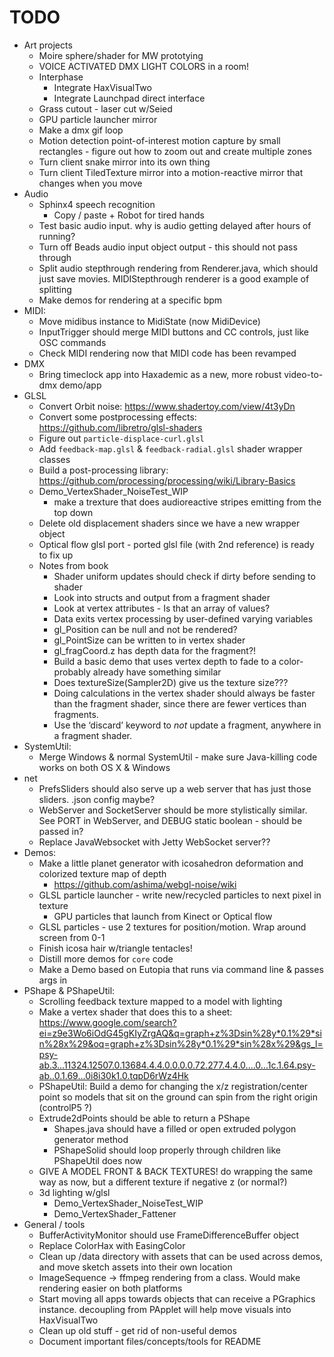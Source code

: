 # TODO

* Art projects
  * Moire sphere/shader for MW prototying
  * VOICE ACTIVATED DMX LIGHT COLORS in a room!
  * Interphase
    * Integrate HaxVisualTwo
    * Integrate Launchpad direct interface
  * Grass cutout - laser cut w/Seied
  * GPU particle launcher mirror
  * Make a dmx gif loop
  * Motion detection point-of-interest motion capture by small rectangles - figure out how to zoom out and create multiple zones
  * Turn client snake mirror into its own thing
  * Turn client TiledTexture mirror into a motion-reactive mirror that changes when you move
* Audio
  * Sphinx4 speech recognition
    * Copy / paste + Robot for tired hands
  * Test basic audio input. why is audio getting delayed after hours of running?
  * Turn off Beads audio input object output - this should not pass through
  * Split audio stepthrough rendering from Renderer.java, which should just save movies. MIDIStepthrough renderer is a good example of splitting
  * Make demos for rendering at a specific bpm
* MIDI:
  * Move midibus instance to MidiState (now MidiDevice)
  * InputTrigger should merge MIDI buttons and CC controls, just like OSC commands
  * Check MIDI rendering now that MIDI code has been revamped
* DMX
  * Bring timeclock app into Haxademic as a new, more robust video-to-dmx demo/app
* GLSL
  * Convert Orbit noise: https://www.shadertoy.com/view/4t3yDn
  * Convert some postprocessing effects: https://github.com/libretro/glsl-shaders
  * Figure out `particle-displace-curl.glsl`
  * Add `feedback-map.glsl` & `feedback-radial.glsl` shader wrapper classes
  * Build a post-processing library: https://github.com/processing/processing/wiki/Library-Basics
  * Demo_VertexShader_NoiseTest_WIP
    * make a trexture that does audioreactive stripes emitting from the top down
  * Delete old displacement shaders since we have a new wrapper object
  * Optical flow glsl port - ported glsl file (with 2nd reference) is ready to fix up
  * Notes from book
    * Shader uniform updates should check if dirty before sending to shader
    * Look into structs and output from a fragment shader
    * Look at vertex attributes - Is that an array of values?
    * Data exits vertex processing by user-defined varying variables
    * gl_Position can be null and not be rendered?
    * gl_PointSize can be written to in vertex shader
    * gl_fragCoord.z has depth data for the fragment?!
    * Build a basic demo that uses vertex depth to fade to a color- probably already have something similar
    * Does textureSize(Sampler2D) give us the texture size???
    * Doing calculations in the vertex shader should always be faster than the fragment shader, since there are fewer vertices than fragments.
    * Use the ‘discard’ keyword to *not* update a fragment, anywhere in a fragment shader.
* SystemUtil:
  * Merge Windows & normal SystemUtil - make sure Java-killing code works on both OS X & Windows
* net
  * PrefsSliders should also serve up a web server that has just those sliders. .json config maybe?
  * WebServer and SocketServer should be more stylistically similar. See PORT in WebServer, and DEBUG static boolean - should be passed in?
  * Replace JavaWebsocket with Jetty WebSocket server??
* Demos:
  * Make a little planet generator with icosahedron deformation and colorized texture map of depth
    * https://github.com/ashima/webgl-noise/wiki
  * GLSL particle launcher - write new/recycled particles to next pixel in texture
    * GPU particles that launch from Kinect or Optical flow
  * GLSL particles - use 2 textures for position/motion. Wrap around screen from 0-1
  * Finish icosa hair w/triangle tentacles!
  * Distill more demos for `core` code
  * Make a Demo based on Eutopia that runs via command line & passes args in
* PShape & PShapeUtil:
  * Scrolling feedback texture mapped to a model with lighting
  * Make a vertex shader that does this to a sheet: https://www.google.com/search?ei=z9e3Wo6iOdG45gKIyZrgAQ&q=graph+z%3Dsin%28y*0.1%29*sin%28x%29&oq=graph+z%3Dsin%28y*0.1%29*sin%28x%29&gs_l=psy-ab.3...11324.12507.0.13684.4.4.0.0.0.0.72.277.4.4.0....0...1c.1.64.psy-ab..0.1.69...0i8i30k1.0.tqpD6rWz4Hk
  * PShapeUtil: Build a demo for changing the x/z registration/center point so models that sit on the ground can spin from the right origin (controlP5 ?)
  * Extrude2dPoints should be able to return a PShape
    * Shapes.java should have a filled or open extruded polygon generator method
	* PShapeSolid should loop properly through children like PShapeUtil does now
  * GIVE A MODEL FRONT & BACK TEXTURES! do wrapping the same way as now, but a different texture if negative z (or normal?)
  * 3d lighting w/glsl
    * Demo_VertexShader_NoiseTest_WIP
    * Demo_VertexShader_Fattener
* General / tools
  * BufferActivityMonitor should use FrameDifferenceBuffer object
  * Replace ColorHax with EasingColor
  * Clean up /data directory with assets that can be used across demos, and move sketch assets into their own location
  * ImageSequence -> ffmpeg rendering from a class. Would make rendering easier on both platforms
  * Start moving all apps towards objects that can receive a PGraphics instance. decoupling from PApplet will help move visuals into HaxVisualTwo
  * Clean up old stuff - get rid of non-useful demos
  * Document important files/concepts/tools for README
